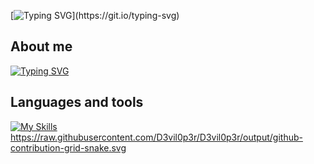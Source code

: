 [![Typing SVG](https://readme-typing-svg.demolab.com/?height:100?lines=Hi+there+!;)](https://git.io/typing-svg)
## About me
[![Typing SVG](https://readme-typing-svg.demolab.com/?lines=First+line+of+text;Second+line+of+text)](https://git.io/typing-svg)
## Languages and tools
[![My Skills](https://skillicons.dev/icons?i=js,ts,react,redux,sass,css,html,vscode,figma,graphql,jquery,nodejs,ps,github,styledcomponents,bootstrap&perline=8)](https://skillicons.dev)
https://raw.githubusercontent.com/D3vil0p3r/D3vil0p3r/output/github-contribution-grid-snake.svg
